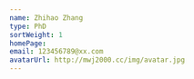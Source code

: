 ```yaml
---
name: Zhihao Zhang
type: PhD
sortWeight: 1
homePage: 
email: 123456789@xx.com
avatarUrl: http://mwj2000.cc/img/avatar.jpg
---
```

